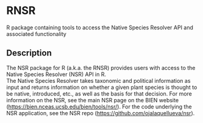 # RNSR
R package containing tools to access the Native Species Resolver API and associated functionality

## Description
The NSR package for R (a.k.a. the RNSR) provides users with access to the Native Species Resolver (NSR) API in R.  
The Native Species Resolver takes taxonomic and political information as input and returns information on whether a given plant species is thought to be native, introduced, etc., as well as the basis for that decision. For more information on the NSR, see the main NSR page on the BIEN website (https://bien.nceas.ucsb.edu/bien/tools/nsr/). For the code underlying the NSR application, see the NSR repo (https://github.com/ojalaquellueva/nsr).
